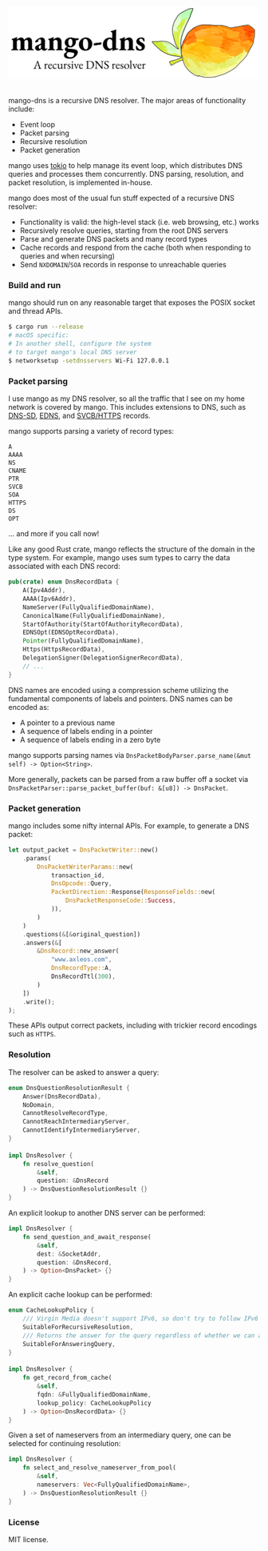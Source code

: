 <div align="center">
  <img src="spread.png">
</div>

<br/>

mango-dns is a recursive DNS resolver. The major areas of functionality include:

* Event loop
* Packet parsing
* Recursive resolution
* Packet generation

mango uses [tokio](https://github.com/tokio-rs/tokio) to help manage its event loop, which distributes DNS queries and processes them concurrently. DNS parsing, resolution, and packet resolution, is implemented in-house. 

mango does most of the usual fun stuff expected of a recursive DNS resolver:

* Functionality is valid: the high-level stack (i.e. web browsing, etc.) works
* Recursively resolve queries, starting from the root DNS servers
* Parse and generate DNS packets and many record types
* Cache records and respond from the cache (both when responding to queries and when recursing)
* Send `NXDOMAIN`/`SOA` records in response to unreachable queries

### Build and run

mango should run on any reasonable target that exposes the POSIX socket and thread APIs.

```bash
$ cargo run --release
# macOS specific:
# In another shell, configure the system
# to target mango's local DNS server
$ networksetup -setdnsservers Wi-Fi 127.0.0.1
```

### Packet parsing

I use mango as my DNS resolver, so all the traffic that I see on my home network is covered by mango. This includes extensions to DNS, such as [DNS-SD](http://www.dns-sd.org), [EDNS](https://en.wikipedia.org/wiki/Extension_Mechanisms_for_DNS), and [SVCB/HTTPS](https://datatracker.ietf.org/doc/draft-ietf-dnsop-svcb-https/11/?include_text=1) records.

mango supports parsing a variety of record types:

```text
A
AAAA
NS
CNAME
PTR
SVCB
SOA
HTTPS
DS
OPT
```

... and more if you call now!

Like any good Rust crate, mango reflects the structure of the domain in the type system. For example, mango uses sum types to carry the data associated with each DNS record:

```rust
pub(crate) enum DnsRecordData {
    A(Ipv4Addr),
    AAAA(Ipv6Addr),
    NameServer(FullyQualifiedDomainName),
    CanonicalName(FullyQualifiedDomainName),
    StartOfAuthority(StartOfAuthorityRecordData),
    EDNSOpt(EDNSOptRecordData),
    Pointer(FullyQualifiedDomainName),
    Https(HttpsRecordData),
    DelegationSigner(DelegationSignerRecordData),
    // ...
}
```

DNS names are encoded using a compression scheme utilizing the fundamental components of labels and pointers. DNS names can be encoded as:
* A pointer to a previous name
* A sequence of labels ending in a pointer
* A sequence of labels ending in a zero byte

mango supports parsing names via `DnsPacketBodyParser.parse_name(&mut self) -> Option<String>`.

More generally, packets can be parsed from a raw buffer off a socket via `DnsPacketParser::parse_packet_buffer(buf: &[u8]) -> DnsPacket`.

### Packet generation

mango includes some nifty internal APIs. For example, to generate a DNS packet:

```rust
let output_packet = DnsPacketWriter::new()
    .params(
        DnsPacketWriterParams::new(
            transaction_id,
            DnsOpcode::Query,
            PacketDirection::Response(ResponseFields::new(
                DnsPacketResponseCode::Success,
            )),
        )
    )
    .questions(&[&original_question])
    .answers(&[
        &DnsRecord::new_answer(
            "www.axleos.com",
            DnsRecordType::A,
            DnsRecordTtl(300),
        )
    ])
    .write();
);
```

These APIs output correct packets, including with trickier record encodings such as `HTTPS`. 

### Resolution

The resolver can be asked to answer a query:

```rust
enum DnsQuestionResolutionResult {
    Answer(DnsRecordData),
    NoDomain,
    CannotResolveRecordType,
    CannotReachIntermediaryServer,
    CannotIdentifyIntermediaryServer,
}

impl DnsResolver {
    fn resolve_question(
        &self, 
        question: &DnsRecord
    ) -> DnsQuestionResolutionResult {}
}
```

An explicit lookup to another DNS server can be performed:

```rust
impl DnsResolver {
    fn send_question_and_await_response(
        &self,
        dest: &SocketAddr,
        question: &DnsRecord,
    ) -> Option<DnsPacket> {}
}
```

An explicit cache lookup can be performed:

```rust
enum CacheLookupPolicy {
    /// Virgin Media doesn't support IPv6, so don't try to follow IPv6 records during internal resolution
    SuitableForRecursiveResolution,
    /// Returns the answer for the query regardless of whether we can actually connect to the resource
    SuitableForAnsweringQuery,
}

impl DnsResolver {
    fn get_record_from_cache(
        &self,
        fqdn: &FullyQualifiedDomainName,
        lookup_policy: CacheLookupPolicy
    ) -> Option<DnsRecordData> {}
}
```

Given a set of nameservers from an intermediary query, one can be selected for continuing resolution:

```rust
impl DnsResolver {
    fn select_and_resolve_nameserver_from_pool(
        &self,
        nameservers: Vec<FullyQualifiedDomainName>,
    ) -> DnsQuestionResolutionResult {}
}
```

### License
MIT license. 

